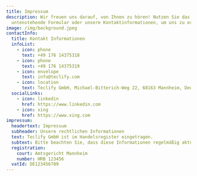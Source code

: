 ```yaml
---
title: Impressum
description: Wir freuen uns darauf, von Ihnen zu hören! Nutzen Sie das
  untenstehende Formular oder unsere Kontaktinformationen, um uns zu erreichen.
image: /img/background.jpeg
contactInfo:
  title: Kontakt Informationen
  infoList:
    - icon: phone
      text: +49 176 14375318
    - icon: phone
      text: +49 176 14375319
    - icon: envelope
      text: info@teclify.com
    - icon: location
      text: Teclify GmbH, Michael-Bitterich-Weg 22, 68163 Mannheim, Deutschland
  socialLinks:
    - icon: linkedin
      href: https://www.linkedin.com
    - icon: xing
      href: https://www.xing.com
impressum:
  headertext: Impressum
  subheader: Unsere rechtlichen Informationen
  text: Teclify GmbH ist im Handelsregister eingetragen.
  subtext: Bitte beachten Sie, dass diese Informationen regelmäßig aktualisiert werden.
  registration:
    court: Amtsgericht Mannheim
    number: HRB 123456
  vatId: DE123456789
---
```

